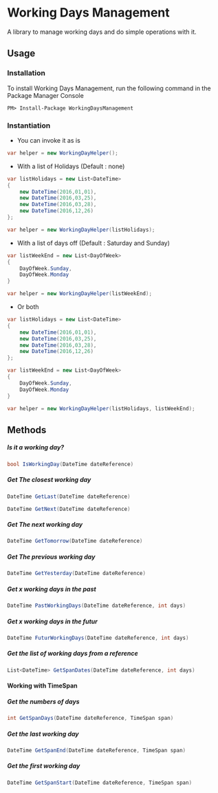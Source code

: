 # Working Days Management

A library to manage working days and do simple operations with it.

## Usage

### Installation

To install Working Days Management, run the following command in the Package Manager Console

    PM> Install-Package WorkingDaysManagement

### Instantiation

* You can invoke it as is

```csharp
var helper = new WorkingDayHelper();
```

* With a list of Holidays (Default : none)

```csharp
var listHolidays = new List<DateTime>
{
    new DateTime(2016,01,01),
    new DateTime(2016,03,25),
    new DateTime(2016,03,28),
    new DateTime(2016,12,26)
};

var helper = new WorkingDayHelper(listHolidays);
```

* With a list of days off (Default : Saturday and Sunday)

```csharp
var listWeekEnd = new List<DayOfWeek>
{
    DayOfWeek.Sunday,
    DayOfWeek.Monday
}

var helper = new WorkingDayHelper(listWeekEnd);
```

* Or both
```csharp
var listHolidays = new List<DateTime>
{
    new DateTime(2016,01,01),
    new DateTime(2016,03,25),
    new DateTime(2016,03,28),
    new DateTime(2016,12,26)
};

var listWeekEnd = new List<DayOfWeek>
{
    DayOfWeek.Sunday,
    DayOfWeek.Monday
}

var helper = new WorkingDayHelper(listHolidays, listWeekEnd);
```
## Methods

##### Is it a working day?
```csharp
bool IsWorkingDay(DateTime dateReference)
```

##### Get The closest working day

```csharp
DateTime GetLast(DateTime dateReference)
```

```csharp
DateTime GetNext(DateTime dateReference)
```

##### Get The next working day
```csharp
DateTime GetTomorrow(DateTime dateReference)
```

##### Get The previous working day
```csharp
DateTime GetYesterday(DateTime dateReference)
```

##### Get x working days in the past
```csharp
DateTime PastWorkingDays(DateTime dateReference, int days)
```

##### Get x working days in the futur
```csharp
DateTime FuturWorkingDays(DateTime dateReference, int days)
```

##### Get the list of working days from a reference
```csharp
List<DateTime> GetSpanDates(DateTime dateReference, int days)
```

#### Working with TimeSpan

##### Get the numbers of days
```csharp
int GetSpanDays(DateTime dateReference, TimeSpan span)
```

##### Get the last working day
```csharp
DateTime GetSpanEnd(DateTime dateReference, TimeSpan span)
```

##### Get the first working day
```csharp
DateTime GetSpanStart(DateTime dateReference, TimeSpan span)
```